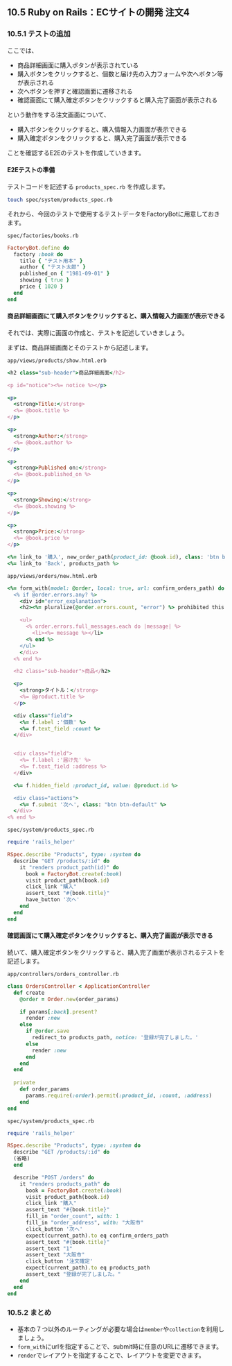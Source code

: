 ## 10.5 Ruby on Rails：ECサイトの開発 注文4

### 10.5.1 テストの追加

ここでは、
- 商品詳細画面に購入ボタンが表示されている
- 購入ボタンをクリックすると、個数と届け先の入力フォームや次へボタン等が表示される
- 次へボタンを押すと確認画面に遷移される
- 確認画面にて購入確定ボタンをクリックすると購入完了画面が表示される

という動作をする注文画面について、

- 購入ボタンをクリックすると、購入情報入力画面が表示できる
- 購入確定ボタンをクリックすると、購入完了画面が表示できる

ことを確認するE2Eのテストを作成していきます。

#### E2Eテストの準備

テストコードを記述する `products_spec.rb` を作成します。

```bash
touch spec/system/products_spec.rb
```

それから、今回のテストで使用するテストデータをFactoryBotに用意しておきます。

`spec/factories/books.rb`

```ruby
FactoryBot.define do
  factory :book do
    title { "テスト用本" }
    author { "テスト太郎" }
    published_on { "1981-09-01" }
    showing { true }
    price { 1020 }
  end
end
```

#### 商品詳細画面にて購入ボタンをクリックすると、購入情報入力画面が表示できる

それでは、実際に画面の作成と、テストを記述していきましょう。

まずは、商品詳細画面とそのテストから記述します。

`app/views/products/show.html.erb`

```ruby
<h2 class="sub-header">商品詳細画面</h2>

<p id="notice"><%= notice %></p>

<p>
  <strong>Title:</strong>
  <%= @book.title %>
</p>

<p>
  <strong>Author:</strong>
  <%= @book.author %>
</p>

<p>
  <strong>Published on:</strong>
  <%= @book.published_on %>
</p>

<p>
  <strong>Showing:</strong>
  <%= @book.showing %>
</p>

<p>
  <strong>Price:</strong>
  <%= @book.price %>
</p>

<%= link_to '購入', new_order_path(product_id: @book.id), class: 'btn btn-default' %>
<%= link_to 'Back', products_path %>

```

`app/views/orders/new.html.erb`

```ruby
<%= form_with(model: @order, local: true, url: confirm_orders_path) do |f| %>
  <% if @order.errors.any? %>
    <div id="error_explanation">
    <h2><%= pluralize(@order.errors.count, "error") %> prohibited this order from being saved:</h2>

    <ul>
      <% order.errors.full_messages.each do |message| %>
        <li><%= message %></li>
      <% end %>
    </ul>
    </div>
  <% end %>

  <h2 class="sub-header">商品</h2>

  <p>
    <strong>タイトル：</strong>
    <%= @product.title %>
  </p>

  <div class="field">
    <%= f.label :'個数' %>
    <%= f.text_field :count %>
  </div>


  <div class="field">
    <%= f.label :'届け先' %>
    <%= f.text_field :address %>
  </div>

  <%= f.hidden_field :product_id, value: @product.id %>

  <div class="actions">
    <%= f.submit '次へ', class: "btn btn-default" %>
  </div>
<% end %>
```

`spec/system/products_spec.rb`

```ruby
require 'rails_helper'

RSpec.describe "Products", type: :system do
  describe "GET /products/:id" do
    it "renders product_path(id)" do
      book = FactoryBot.create(:book)
      visit product_path(book.id)
      click_link "購入"
      assert_text "#{book.title}"
      have_button '次へ'
    end
  end
end
```

#### 確認画面にて購入確定ボタンをクリックすると、購入完了画面が表示できる

続いて、購入確定ボタンをクリックすると、購入完了画面が表示されるテストを記述します。

`app/controllers/orders_controller.rb`

```ruby
class OrdersController < ApplicationController
  def create
    @order = Order.new(order_params)

    if params[:back].present?
      render :new
    else
      if @order.save
        redirect_to products_path, notice: '登録が完了しました。'
      else
        render :new
      end
    end
  end
  
  private
    def order_params
      params.require(:order).permit(:product_id, :count, :address)
    end
end
```

`spec/system/products_spec.rb`

```ruby
require 'rails_helper'

RSpec.describe "Products", type: :system do
  describe "GET /products/:id" do
  (省略)
  end

  describe "POST /orders" do
    it "renders products_path" do
      book = FactoryBot.create(:book)
      visit product_path(book.id)
      click_link "購入"
      assert_text "#{book.title}"
      fill_in "order_count", with: 1
      fill_in "order_address", with: "大阪市"
      click_button '次へ'
      expect(current_path).to eq confirm_orders_path
      assert_text "#{book.title}"
      assert_text "1"
      assert_text "大阪市"
      click_button '注文確定'
      expect(current_path).to eq products_path
      assert_text "登録が完了しました。"
    end
  end
end
```

### 10.5.2 まとめ

- 基本の７つ以外のルーティングが必要な場合は`member`や`collection`を利用しましょう。
- `form_with`にurlを指定することで、submit時に任意のURLに遷移できます。
- `render`でレイアウトを指定することで、レイアウトを変更できます。

